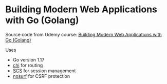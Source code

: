 # Building Modern Web Applications with Go (Golang)

Source code from Udemy course: [Building Modern Web Applications with Go (Golang)](https://www.udemy.com/course/building-modern-web-applications-with-go/)

Uses 
 - Go version 1.17
 - [chi](https://github.com/go-chi/chi) for routing
 - [SCS](https://github.com/alexedwards/scs) for session management
 - [nosurf](https://github.com/justinas/nosurf) for CSRF protection
